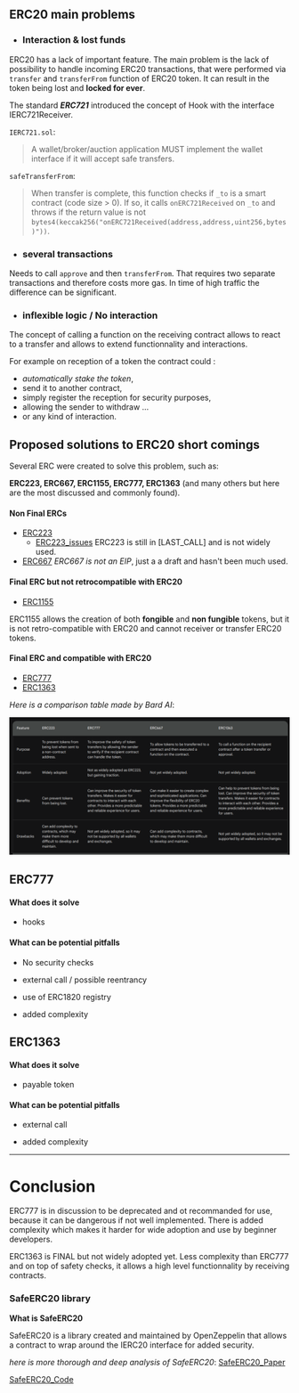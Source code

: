 ## ERC20 main problems

- ### Interaction & lost funds

ERC20 has a lack of important feature.
The main problem is the lack of possibility to handle incoming ERC20 transactions, that were performed via `transfer` and `transferFrom` function of ERC20 token.
It can result in the token being lost and **locked for ever**.

The standard ***ERC721*** introduced the concept of Hook with the interface IERC721Receiver.

`IERC721.sol`:

> A wallet/broker/auction application MUST implement the wallet interface if it will accept safe transfers.

`safeTransferFrom`:

> When transfer is complete, this function
> checks if `_to` is a smart contract (code size > 0). If so, it calls
> `onERC721Received` on `_to` and throws if the return value is not
> `bytes4(keccak256("onERC721Received(address,address,uint256,bytes)"))`.


- ### several transactions

Needs to call `approve` and then `transferFrom`.
That requires two separate transactions and therefore costs more gas. In time of high traffic the difference can be significant.

- ### inflexible logic / No interaction

The concept of calling a function on the receiving contract allows to react to a transfer and allows to extend functionnality and interactions.

For example on reception of a token the contract could :
- *automatically stake the token*, 
- send it to another contract, 
- simply register the reception for security purposes,
- allowing the sender to withdraw ... 
- or any kind of interaction.

## Proposed solutions to ERC20 short comings

Several ERC were created to solve this problem, such as:

 **ERC223, ERC667, ERC1155, ERC777, ERC1363** (and many others but here are the most discussed and commonly found).

#### Non Final ERCs

- [ERC223](https://eips.ethereum.org/EIPS/eip-223  "ERC223-EIPS-LAST_CALL")
    - [ERC223_issues](https://github.com/ethereum/EIPs/issues/223 "ERC223 issues")
    ERC223 is still in [LAST_CALL] and is not widely used.
- [ERC667](https://github.com/ethereum/EIPs/issues/677  "ERC667-NOT AN EIP") *ERC667 is not an EIP*, just a a draft and hasn't been much used.

#### Final ERC but not retrocompatible with ERC20
- [ERC1155](https://github.com/ethereum/EIPs/blob/master/EIPS/eip-1155.md  "ERC1155- FINAL")

ERC1155 allows the creation of both **fongible** and **non fungible** tokens, but it is not retro-compatible with ERC20 and cannot receiver or transfer ERC20 tokens.

#### Final ERC and compatible with ERC20

- [ERC777](https://eips.ethereum.org/EIPS/eip-777 "ERC777-EIPS-FINAL")
- [ERC1363](https://eips.ethereum.org/EIPS/eip-777 "ERC1363-EIPS-FINAL") 

*Here is a comparison table made by Bard AI*:

![Comparison table of solutions to ERC20 short comings](./assets/ERC-comparison-table-Bard.png "Comparison-table")


## ERC777

#### What does it solve

- hooks

#### What can be potential pitfalls

- No security checks

- external call / possible reentrancy

- use of ERC1820 registry

- added complexity

## ERC1363

#### What does it solve

- payable token

#### What can be potential pitfalls

- external call

- added complexity

_________________________________

# Conclusion

ERC777 is in discussion to be deprecated and ot recommanded for use, because it can be dangerous if not well implemented. There is added complexity which makes it harder for wide adoption and use by beginner developers.

ERC1363 is FINAL but not widely adopted yet.
Less complexity than ERC777 and on top of safety checks, it allows a high level functionnality by receiving contracts.

### SafeERC20 library

**What is SafeERC20**

SafeERC20 is a library created and maintained by OpenZeppelin that allows a contract to wrap around the IERC20 interface for added security.

*here is more thorough and deep analysis of SafeERC20*:
[SafeERC20_Paper](./SafeERC20.md)

[SafeERC20_Code](https://github.com/OpenZeppelin/openzeppelin-contracts/blob/master/contracts/token/ERC20/utils/SafeERC20.sol "SafeERC20 by OpenZeppelin")
